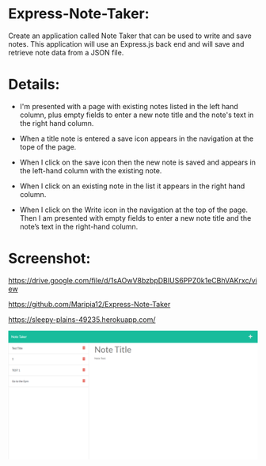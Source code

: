 # Express-Note-Taker:

 Create an application called Note Taker that can be used to write and save notes. This application will use an Express.js back end and will save and retrieve note data from a JSON file.

 # Details:

 * I'm presented with a page with existing notes listed in the left hand column, plus empty fields to enter a new note title and the note's text in the right hand column.

 * When a title note is entered a save icon appears in the navigation at the tope of the page. 

 * When I click on the save icon then the new note is saved and appears in the left-hand column with the existing note.

 * When I click on an existing note in the list it appears in the right hand column. 

 * When I click on the Write icon in the navigation at the top of the page. Then I am presented with empty fields to enter a new note title and the note’s text in the right-hand column.

 

 # Screenshot:

 https://drive.google.com/file/d/1sAOwV8bzbpDBIUS6PPZ0k1eCBhVAKrxc/view

 https://github.com/Maripia12/Express-Note-Taker
 
 https://sleepy-plains-49235.herokuapp.com/



 ![screenshot](Assets/Notetaker.png)
